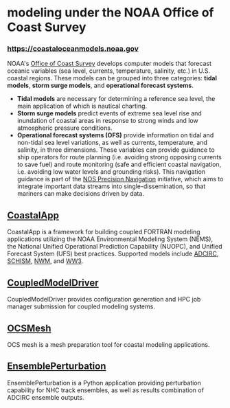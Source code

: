 # modeling under the NOAA Office of Coast Survey
### https://coastaloceanmodels.noaa.gov

NOAA's [Office of Coast Survey](https://nauticalcharts.noaa.gov/) develops computer models that forecast oceanic variables (sea level, currents, temperature, salinity, etc.) in U.S. coastal regions. 
These models can be grouped into three categories: **tidal models**, **storm surge models**, and **operational forecast systems**.

- **Tidal models** are necessary for determining a reference sea level, the main application of which is nautical charting.
- **Storm surge models** predict events of extreme sea level rise and inundation of coastal areas in response to strong winds and low atmospheric pressure conditions.
- **Operational forecast systems (OFS)** provide information on tidal and non-tidal sea level variations, as well as currents, temperature, and salinity, in three dimensions. 
These variables can provide guidance to ship operators for route planning (i.e. avoiding strong opposing currents to save fuel) and route monitoring (safe and efficient coastal navigation, i.e. avoiding low water levels and grounding risks). This navigation guidance is part of the [NOS Precision Navigation](https://marinenavigation.noaa.gov/) initiative, which aims to integrate important data streams into single-dissemination, so that mariners can make decisions driven by data.

## [CoastalApp](https://github.com/noaa-ocs-modeling/CoastalApp)
CoastalApp is a framework for building coupled FORTRAN modeling applications utilizing the NOAA Environmental Modeling System (NEMS), the National Unified Operational Prediction Capability (NUOPC), and Unified Forecast System (UFS) best practices. 
Supported models include [ADCIRC](https://github.com/adcirc/adcirc-cg), [SCHISM](https://github.com/schism-dev/schism), [NWM](https://github.com/noaa-ocs-modeling/nwm_public_nuopc), and [WW3](https://github.com/noaa-ocs-modeling/WW3).
## [CoupledModelDriver](https://github.com/noaa-ocs-modeling/CoupledModelDriver)
CoupledModelDriver provides configuration generation and HPC job manager submission for coupled modeling systems.
## [OCSMesh](https://github.com/noaa-ocs-modeling/OCSMesh)
OCS mesh is a mesh preparation tool for coastal modeling applications.
## [EnsemblePerturbation](https://github.com/noaa-ocs-modeling/EnsemblePerturbation)
EnsemblePerturbation is a Python application providing perturbation capability for NHC track ensembles, as well as results combination of ADCIRC ensemble outputs.
